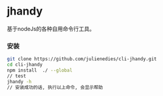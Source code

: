 jhandy
=====

基于nodeJs的各种自用命令行工具。

### 安装
```` sh
git clone https://github.com/julienedies/cli-jhandy.git
cd cli-jhandy
npm install  ./ --global
// test
jhandy -h
// 安装成功的话, 执行以上命令, 会显示帮助





